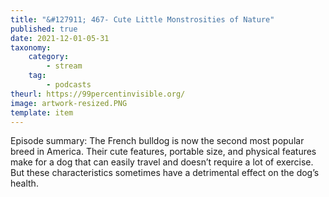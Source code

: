 ```yaml
---
title: "&#127911; 467- Cute Little Monstrosities of Nature"
published: true
date: 2021-12-01-05-31
taxonomy:
    category:
        - stream
    tag:
        - podcasts
theurl: https://99percentinvisible.org/
image: artwork-resized.PNG
template: item
---
```


Episode summary: The French bulldog is now the second most popular breed in America. Their cute features, portable size, and physical features make for a dog that can easily travel and doesn&rsquo;t require a lot of exercise. But these characteristics sometimes have a detrimental effect on the dog&rsquo;s health.
